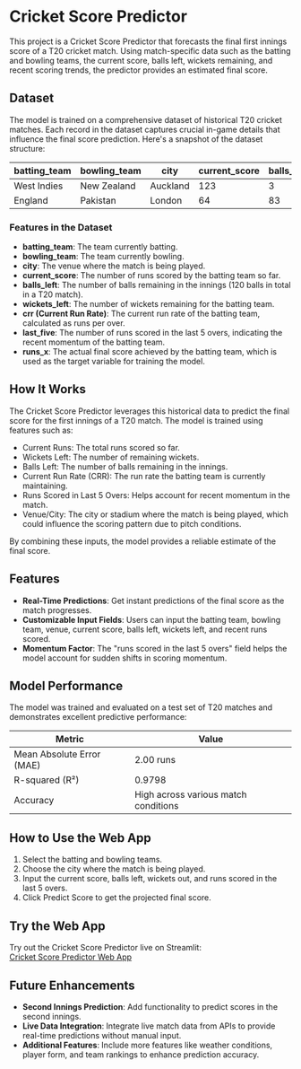 # Cricket Score Predictor

This project is a Cricket Score Predictor that forecasts the final first innings score of a T20 cricket match. Using match-specific data such as the batting and bowling teams, the current score, balls left, wickets remaining, and recent scoring trends, the predictor provides an estimated final score.

## Dataset

The model is trained on a comprehensive dataset of historical T20 cricket matches. Each record in the dataset captures crucial in-game details that influence the final score prediction. Here's a snapshot of the dataset structure:

| batting_team | bowling_team | city     | current_score | balls_left | wickets_left | crr  | last_five | runs_x |
|--------------|--------------|----------|---------------|------------|--------------|------|-----------|--------|
| West Indies  | New Zealand  | Auckland | 123           | 3          | 4            | 6.31 | 43.0      | 126    |
| England      | Pakistan     | London   | 64            | 83         | 8            | 10.38| 55.0      | 185    |

### Features in the Dataset

- **batting_team**: The team currently batting.  
- **bowling_team**: The team currently bowling.  
- **city**: The venue where the match is being played.  
- **current_score**: The number of runs scored by the batting team so far.  
- **balls_left**: The number of balls remaining in the innings (120 balls in total in a T20 match).  
- **wickets_left**: The number of wickets remaining for the batting team.  
- **crr (Current Run Rate)**: The current run rate of the batting team, calculated as runs per over.  
- **last_five**: The number of runs scored in the last 5 overs, indicating the recent momentum of the batting team.  
- **runs_x**: The actual final score achieved by the batting team, which is used as the target variable for training the model.

## How It Works

The Cricket Score Predictor leverages this historical data to predict the final score for the first innings of a T20 match. The model is trained using features such as:

- Current Runs: The total runs scored so far.  
- Wickets Left: The number of remaining wickets.  
- Balls Left: The number of balls remaining in the innings.  
- Current Run Rate (CRR): The run rate the batting team is currently maintaining.  
- Runs Scored in Last 5 Overs: Helps account for recent momentum in the match.  
- Venue/City: The city or stadium where the match is being played, which could influence the scoring pattern due to pitch conditions.

By combining these inputs, the model provides a reliable estimate of the final score.

## Features

- **Real-Time Predictions**: Get instant predictions of the final score as the match progresses.  
- **Customizable Input Fields**: Users can input the batting team, bowling team, venue, current score, balls left, wickets left, and recent runs scored.  
- **Momentum Factor**: The "runs scored in the last 5 overs" field helps the model account for sudden shifts in scoring momentum.

## Model Performance

The model was trained and evaluated on a test set of T20 matches and demonstrates excellent predictive performance:

| Metric                   | Value     |
|--------------------------|-----------|
| Mean Absolute Error (MAE)| 2.00 runs |
| R-squared (R²)           | 0.9798   |
| Accuracy                 | High across various match conditions |

## How to Use the Web App

1. Select the batting and bowling teams.  
2. Choose the city where the match is being played.  
3. Input the current score, balls left, wickets out, and runs scored in the last 5 overs.  
4. Click Predict Score to get the projected final score.


## Try the Web App

Try out the Cricket Score Predictor live on Streamlit:  
[Cricket Score Predictor Web App](https://t20scorepredictor-8m6we2nljgttslpu65l5xr.streamlit.app/)

## Future Enhancements

- **Second Innings Prediction**: Add functionality to predict scores in the second innings.  
- **Live Data Integration**: Integrate live match data from APIs to provide real-time predictions without manual input.  
- **Additional Features**: Include more features like weather conditions, player form, and team rankings to enhance prediction accuracy.





